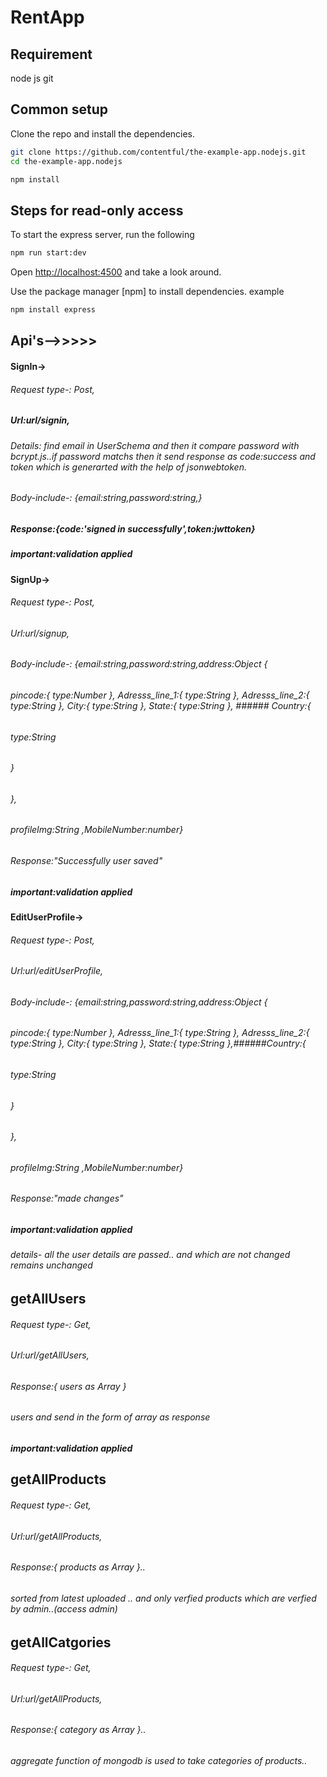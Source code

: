 # RentApp
## Requirement
node js
git

## Common setup

Clone the repo and install the dependencies.

```bash
git clone https://github.com/contentful/the-example-app.nodejs.git
cd the-example-app.nodejs
```

```bash
npm install
```

## Steps for read-only access

To start the express server, run the following

```bash
npm run start:dev
```

Open [http://localhost:4500](http://localhost:4500) and take a look around.

Use the package manager [npm] to install dependencies.
example
```bash
npm install express
```




## Api's-->>>>>


  #### SignIn->
   ###### Request type-: Post,
   ##### Url:url/signin,
   ######  Details:  find email in UserSchema and then it  compare password with bcrypt.js..if password matchs then it send response as code:success and token which is generarted with   the help of jsonwebtoken.
   ######   Body-include-: {email:string,password:string,}
 ##### Response:{code:'signed in successfully',token:jwttoken}

  ##### important:validation applied 


   ####  SignUp->
   ###### Request type-: Post,
   ######  Url:url/signup,
   ######  Body-include-: {email:string,password:string,address:Object {
 ######    pincode:{   type:Number  }, Adresss_line_1:{   type:String }, Adresss_line_2:{   type:String }, City:{   type:String }, State:{   type:String }, ###### Country:{
 ######      type:String
 ######    }
 ######  },
  ###### profileImg:String ,MobileNumber:number}
  ###### Response:"Successfully user saved"
  ##### important:validation applied 

   ####  EditUserProfile->
   ###### Request type-: Post,
   ######  Url:url/editUserProfile,
   ######  Body-include-: {email:string,password:string,address:Object {
  ######  pincode:{   type:Number  }, Adresss_line_1:{   type:String }, Adresss_line_2:{   type:String }, City:{   type:String }, State:{   type:String },######Country:{
   ######   type:String
  ######  }
 ###### },
  ###### profileImg:String ,MobileNumber:number}
  ###### Response:"made changes"
  ##### important:validation applied 
  ###### details- all the user details are passed.. and which are not changed remains unchanged
  

  ## getAllUsers

  ###### Request type-: Get,
  ######  Url:url/getAllUsers,
  ###### Response:{ users as Array }
  ###### users and send in the form of array  as response
  ##### important:validation applied 
  
  ## getAllProducts

  ###### Request type-: Get,
  ######  Url:url/getAllProducts,
  ###### Response:{ products as Array }.. 
  ###### sorted from latest uploaded .. and only verfied products which are verfied by admin..(access admin)
 
  ## getAllCatgories
     
  ###### Request type-: Get,
  ######  Url:url/getAllProducts,
  ###### Response:{ category as Array }.. 
  ###### aggregate function of mongodb is used to take categories of products..


